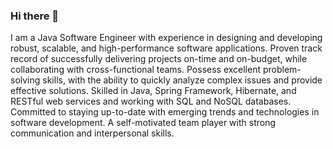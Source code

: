 ### Hi there 👋
I am a Java Software Engineer with experience in designing and developing robust, scalable, and high-performance software applications. Proven track record
of successfully delivering projects on-time and on-budget, while collaborating with cross-functional teams. Possess excellent problem-solving skills, with the ability to quickly analyze complex issues and provide effective solutions. Skilled in Java, Spring Framework, Hibernate, and RESTful web services and working with SQL and NoSQL databases. Committed to staying up-to-date with emerging trends and technologies in software development. A self-motivated team player with strong communication and interpersonal skills.
<!--
**apudasgupta/apudasgupta** is a ✨ _special_ ✨ repository because its `README.md` (this file) appears on your GitHub profile.

Here are some ideas to get you started:

- 🔭 I’m currently working on ...
- 🌱 I’m currently learning ...
- 👯 I’m looking to collaborate on ...
- 🤔 I’m looking for help with ...
- 💬 Ask me about ...
- 📫 How to reach me: ...
- 😄 Pronouns: ...
- ⚡ Fun fact: ...
-->
